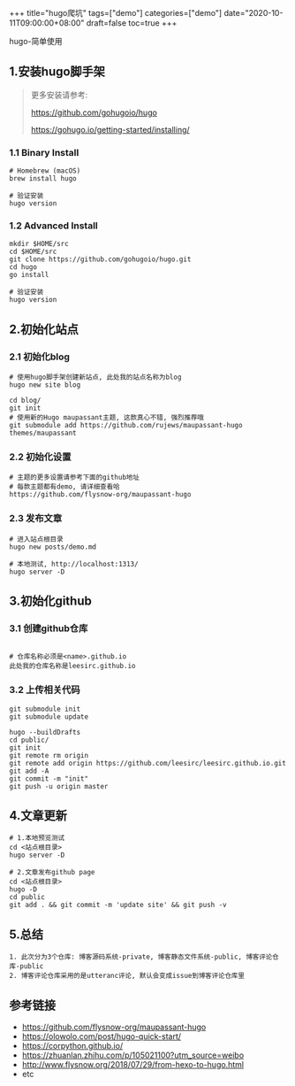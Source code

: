 +++
title="hugo爬坑"
tags=["demo"]
categories=["demo"]
date="2020-10-11T09:00:00+08:00"
draft=false
toc=true
+++

<!-- 概要 -->
hugo-简单使用
<!--more-->

## 1.安装hugo脚手架

> 更多安装请参考:
>
> https://github.com/gohugoio/hugo
>
> https://gohugo.io/getting-started/installing/

### 1.1 Binary Install

```shell
# Homebrew (macOS)
brew install hugo

# 验证安装
hugo version
```

### 1.2 Advanced Install

```shell
mkdir $HOME/src
cd $HOME/src
git clone https://github.com/gohugoio/hugo.git
cd hugo
go install

# 验证安装
hugo version
```


## 2.初始化站点

### 2.1 初始化blog

```shell
# 使用hugo脚手架创建新站点, 此处我的站点名称为blog
hugo new site blog

cd blog/
git init
# 使用新的Hugo maupassant主题, 这款真心不错, 强烈推荐哦
git submodule add https://github.com/rujews/maupassant-hugo themes/maupassant
```

### 2.2 初始化设置

```shell
# 主题的更多设置请参考下面的github地址
# 每款主题都有demo, 请详细查看哈
https://github.com/flysnow-org/maupassant-hugo
```

### 2.3 发布文章

```shell
# 进入站点根目录
hugo new posts/demo.md

# 本地测试, http://localhost:1313/
hugo server -D
```

## 3.初始化github

### 3.1 创建github仓库

```shell

# 仓库名称必须是<name>.github.io
此处我的仓库名称是leesirc.github.io
```

### 3.2 上传相关代码

```shell
git submodule init
git submodule update
 
hugo --buildDrafts
cd public/
git init
git remote rm origin 
git remote add origin https://github.com/leesirc/leesirc.github.io.git
git add -A
git commit -m "init"
git push -u origin master
```

## 4.文章更新

```shell
# 1.本地预览测试
cd <站点根目录>
hugo server -D

# 2.文章发布github page
cd <站点根目录>
hugo -D
cd public
git add . && git commit -m 'update site' && git push -v

```

## 5.总结
```shell
1. 此次分为3个仓库: 博客源码系统-private, 博客静态文件系统-public, 博客评论仓库-public
2. 博客评论仓库采用的是utteranc评论, 默认会变成issue到博客评论仓库里
```

## 参考链接

+ https://github.com/flysnow-org/maupassant-hugo
+ https://olowolo.com/post/hugo-quick-start/
+ https://corpython.github.io/
+ https://zhuanlan.zhihu.com/p/105021100?utm_source=weibo
+ http://www.flysnow.org/2018/07/29/from-hexo-to-hugo.html
+ etc